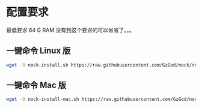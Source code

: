 # 配置要求
最低要求 64 G RAM 没有到这个要求的可以省省了。。。

## 一键命令 Linux 版
   ```bash
wget -O nock-install.sh https://raw.githubusercontent.com/GzGod/nock/refs/heads/main/nock-install.sh && sed -i 's/\r$//' nock-install.sh && chmod +x nock-install.sh && ./nock-install.sh
   ```
## 一键命令 Mac 版
   ```bash
wget -O nock-install-mac.sh https://raw.githubusercontent.com/GzGod/nock/refs/heads/main/nock-install-mac.sh && sed -i 's/\r$//' nock-install-mac.sh && chmod +x nock-install-mac.sh && ./nock-install-mac.sh
   ```
